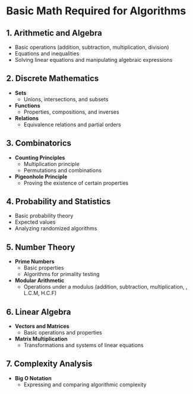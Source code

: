 # Basic Math Required for Algorithms

## 1. Arithmetic and Algebra

- Basic operations (addition, subtraction, multiplication, division)
- Equations and inequalities
- Solving linear equations and manipulating algebraic expressions

## 2. Discrete Mathematics

- **Sets**
  - Unions, intersections, and subsets
- **Functions**
  - Properties, compositions, and inverses
- **Relations**
  - Equivalence relations and partial orders

## 3. Combinatorics

- **Counting Principles**
  - Multiplication principle
  - Permutations and combinations
- **Pigeonhole Principle**
  - Proving the existence of certain properties

## 4. Probability and Statistics

- Basic probability theory
- Expected values
- Analyzing randomized algorithms

## 5. Number Theory

- **Prime Numbers**
  - Basic properties
  - Algorithms for primality testing
- **Modular Arithmetic**
  - Operations under a modulus (addition, subtraction, multiplication, , L.C.M, H.C.F)

## 6. Linear Algebra

- **Vectors and Matrices**
  - Basic operations and properties
- **Matrix Multiplication**
  - Transformations and systems of linear equations

## 7. Complexity Analysis

- **Big O Notation**
  - Expressing and comparing algorithmic complexity
